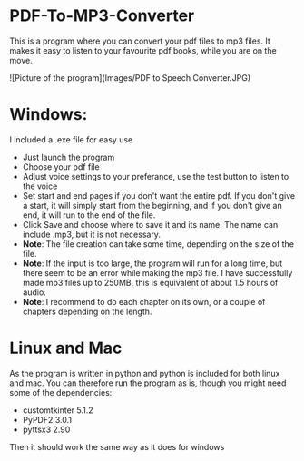 # PDF-To-MP3-Converter
This is a program where you can convert your pdf files to mp3 files. It makes it easy to listen to your favourite pdf books, while you are on the move.

![Picture of the program](Images/PDF to Speech Converter.JPG)

# Windows:

I included a .exe file for easy use
- Just launch the program
- Choose your pdf file
- Adjust voice settings to your preferance, use the test button to listen to the voice
- Set start and end pages if you don't want the entire pdf. If you don't give a start, it will simply start from the beginning, and if you don't give an end, it will run to the end of the file.
- Click Save and choose where to save it and its name. The name can include .mp3, but it is not necessary.
- **Note**: The file creation can take some time, depending on the size of the file.
- **Note**: If the input is too large, the program will run for a long time, but there seem to be an error while making the mp3 file. I have successfully made mp3 files up to 250MB, this is equivalent of about 1.5 hours of audio.
- **Note**: I recommend to do each chapter on its own, or a couple of chapters depending on the length.


# Linux and Mac

As the program is written in python and python is included for both linux and mac. You can therefore run the program as is, though you might need some of the dependencies: 
- customtkinter 5.1.2
- PyPDF2 3.0.1
- pyttsx3 2.90<br>

Then it should work the same way as it does for windows
